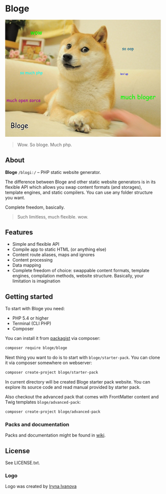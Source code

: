 # Bloge

![bloge](doge.png)

> Wow. So bloge. Much php.

## About

**Bloge** `/blɒgi:/` – PHP static website generator.

The difference between Bloge and other static website generators is in its 
flexible API which allows you swap content formats (and storages), 
template engines, and static compilers. You can use any folder structure you want.

Complete freedom, basically.

> Such limitless, much flexible. wow.

## Features

* Simple and flexible API
* Compile app to static HTML (or anything else)
* Content route aliases, maps and ignores
* Content processing
* Data mapping
* Complete freedom of choice: swappable content formats, template engines, 
  compilation methods, website structure. Basically, your limitation is 
  imagination

## Getting started

To start with Bloge you need:

* PHP 5.4 or higher
* Terminal (CLI PHP)
* Composer

You can install it from [packagist](https://packagist.org/packages/bloge/bloge) 
via composer:

```sh
composer require bloge/bloge
``` 

Next thing you want to do is to start with `bloge/starter-pack`. You can 
clone it via composer somewhere on webserver:

```sh
composer create-project bloge/starter-pack
```

In current directory will be created Bloge starter pack website. You can 
explore its source code and read manual provided by starter pack.

Also checkout the advanced pack that comes with FrontMatter content and Twig 
templates `bloge/advanced-pack`:

```sh
composer create-project bloge/advanced-pack
```

### Packs and documentation

Packs and documentation might be found in [wiki](https://github.com/bloge/bloge/wiki).

## License

See LICENSE.txt.

### Logo

Logo was created by [Iryna Ivanova](http://owlblinked.tk)